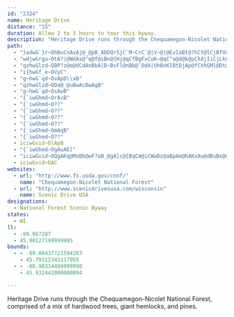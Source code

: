```yaml
---
id: "2324"
name: Heritage Drive
distance: "15"
duration: Allow 2 to 3 hours to tour this byway.
description: "Heritage Drive runs through the Chequamegon-Nicolet National Forest, comprised of a mix of hardwood trees, giant hemlocks, and pines. "
path:
  - "}adwG`}r~OhBuCnAsAj@_@pB_AbDQrSjC`M~CrC`@|V~@|@EvIaBt@?hCt@lCjBfVnKr@JdCq@l@Eh@HxGrEbBl@hACvBm@d@[rAcBt@a@dHy@nEs@|@?pMzEr@l@hEpG\\H|GgFvD}Bf@QrCkm@FqLf@UbIlB|@RtEHdJLlEkInFNfEoJ`M_DlH^vGiRjC_ExAaA~FdGlA~@d@hBh@jA~BtSInPWdCNnAlAlAfBn@tBl@dC~@|@l@vAdCl@f@lEtA|BlClA~@lBjIdEjFtCjEl@AlZ~@`AKr@SZ_@NYz@gDVe@b@Yn@M`HC~Dg@`Es@^WdAaBr@m@n@OzFI~@WTWbBgEr@m@h@KlDBd@Ll@j@b@z@j@rBd@j@x@R|@BhCQjAR|@d@lBzAbGvF`ElAxExDjIhDxAPtCJnPKjH@|AHlAl@hEjEt@`@dA^zAXtADZEt@a@jBqDnCmD|AmAb@W~B{@hAQfBBnCl@vBShEqAlAs@p@k@|ByCr@k@nAc@|@KrBNz@Zl@`@~C`ElCxAx@dA~@~AbClDn@d@|@XzB`B`BfErKrQp@nBPdC?zKGjGJvFrAjJ"
  - "wdjwGrgu~OtA?|@WdAs@^q@f@iBn@{Hj@qCfBgFxCuK~@qC^o@d@k@pCkAjIiCjLkCfIwAx@GlDEjPdA|AMtDs@pAEdARd@^zDhEdA^d@A^Kl@e@|AyCnA_ArAYvFSfHmBbBKjBj@|EjCpAT~BSpH{AtAEhB`@lC|AlAXn@@j@Ml@_@x@y@pFyI"
  - "qzhwGlzd~OBP?z@e@dCdAnBbA|D~BvFl@nBb@`DdA|UhBnKlBtDjAp@fCXhGMl@Dt@l@zD`@lGbB^j@nA`Ex@fFRzDPjAh@z@zD|@z@dBaAbIcAtLvBzT~DbIhBxIxCzJ\\rBIf@iBvC_AvJJrBXhA|GbLbAr@nBRhAj@|A`DxAhAz@`HVbDM~EjDjE~@ZhA~@dArCL~@M`Ak@ViALgBl@eA|@o@xAO`DFvArAnETjB_@`D\\lEjAtIZlAdBjLRlBZhHNdAX~@|B`F|E`QbAbCpA~AjF~C~ApBlAbEDdDOdCAhBJnBPfAv@rCxAzEhAfIr@fB"
  - "i{hwGf_e~OVyC"
  - "g~hwG`qd~OvApD\\xB"
  - "qzhwGlzd~ODa@_@uBwAcDwAgB"
  - "g~hwG`qd~OsAwB"
  - "{`iwGhmd~OrAvB"
  - "{`iwGhmd~O??"
  - "{`iwGhmd~O??"
  - "{`iwGhmd~O??"
  - "{`iwGhmd~O??"
  - "{`iwGhmd~OmAqB"
  - "{`iwGhmd~O??"
  - iciwGvid~OlApB
  - "{`iwGhmd~OgAuAE["
  - "iciwGvid~OQgAKq@MoBb@wF?oB_@gA]c@{BqCm@iCWwDz@aBpAm@hAKxAu@dBuBx@oDbAuBv@m@~@StAf@hCJhAl@jAzA"
  - iciwGvid~OAC
websites:
  - url: "http://www.fs.usda.gov/cnnf/"
    name: "Chequamegon-Nicolet National Forest"
  - url: "http://www.scenicdrivesusa.com/wisconsin"
    name: Scenic Drive USA
designations:
  - National Forest Scenic Byway
states:
  - WI
ll:
  - -89.067207
  - 45.90127199999995
bounds:
  - - -89.08437721594203
    - 45.79312343117955
  - - -88.98314499999998
    - 45.932442000000094

---
```


Heritage Drive runs through the Chequamegon-Nicolet National Forest, comprised of a mix of hardwood trees, giant hemlocks, and pines.
